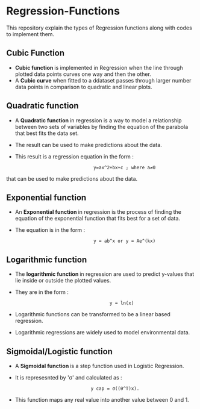 # Regression-Functions
This repository explain the types of Regression functions along with  codes to implement them.

## Cubic Function
  - <B> Cubic function </B> is implemented in Regression when the line through plotted data points curves one way and then the other.
  - A <B> Cubic curve </B> when fitted to a ddataset passes through larger number data points in comparison to quadratic and linear plots.
## Quadratic function
  - A <B> Quadratic function </B> in regression is a way to model a relationship between two sets of variables by finding the equation of the parabola that best fits the data set.
  - The result can be used to make predictions about the data.
  - This result is a regression equation in the form :
  
                                     y=ax^2+bx+c ; where a≠0 
  
  that can be used to make predictions about the data.
  
## Exponential function
  - An <B> Exponential function </B> in regression is the process of finding the equation of the exponential function that fits best for a set of data. 
  - The equation is in the form  :
  
                                     y = ab^x or y = Ae^(kx)
 
  
## Logarithmic function
  - The <B> logarithmic function </B> in regression are used to predict y-values that lie inside or outside the plotted values.
  - They are in the form :
  
                                           y = ln(x)
  
  - Logarithmic functions can be transformed to be a linear based regression.
  - Logarithmic regressions are widely used to model environmental data.
  
## Sigmoidal/Logistic function
  - A <B> Sigmoidal function </B> is a step function used in Logistic Regression.
  - It is represesnted by 'σ' and calculated as :
  
                                    y cap = σ((θ^T)x).
                                    
  - This function maps any real value into another value between 0 and 1.

